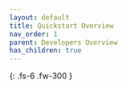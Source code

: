 ```yaml
---
layout: default
title: Quickstart Overview
nav_order: 1
parent: Developers Overview
has_children: true
---
```


{: .fs-6 .fw-300 }